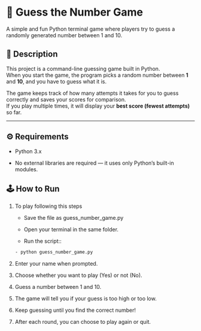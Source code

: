# 🎯 Guess the Number Game

A simple and fun Python terminal game where players try to guess a randomly generated number between 1 and 10.

## 📘 Description

This project is a command-line guessing game built in Python.  
When you start the game, the program picks a random number between **1** and **10**, and you have to guess what it is.

The game keeps track of how many attempts it takes for you to guess correctly and saves your scores for comparison.  
If you play multiple times, it will display your **best score (fewest attempts)** so far.

---

## ⚙️ Requirements

- Python 3.x

- No external libraries are required — it uses only Python’s built-in modules.

## 🕹️ How to Run

1. To play following this steps

   - Save the file as guess_number_game.py

   - Open your terminal in the same folder.

   - Run the script::

   ```bash
   - python guess_number_game.py
   ```

2. Enter your name when prompted.

3. Choose whether you want to play (Yes) or not (No).

4. Guess a number between 1 and 10.

5. The game will tell you if your guess is too high or too low.

6. Keep guessing until you find the correct number!

7. After each round, you can choose to play again or quit.
